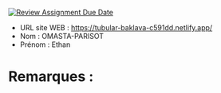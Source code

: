 [![Review Assignment Due Date](https://classroom.github.com/assets/deadline-readme-button-22041afd0340ce965d47ae6ef1cefeee28c7c493a6346c4f15d667ab976d596c.svg)](https://classroom.github.com/a/zNKu7jDa)
- URL site WEB : https://tubular-baklava-c591dd.netlify.app/
- Nom : OMASTA-PARISOT
- Prénom : Ethan

# Remarques :
